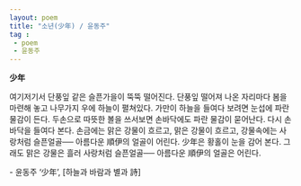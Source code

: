 ```yaml
---
layout: poem
title: "소년(少年) / 윤동주"
tag :
 - poem
 - 윤동주
---
```



**少年**    

여기저기서 단풍잎 같은 슬픈가을이 뚝뚝 떨어진다. 단풍잎 떨어져 나온 자리마다 봄을 마련해 놓고 나무가지 우에 하늘이 펼쳐있다. 가만이 하늘을 들여다 보려면 눈섭에 파란 물감이 든다. 두손으로 따뜻한 볼을 쓰서보면 손바닥에도 파란 물감이 묻어난다. 다시 손바닥을 들여다 본다. 손금에는 맑은 강물이 흐르고, 맑은 강물이 흐르고, 강물속에는 사랑처럼 슬픈얼골── 아름다운 順伊의 얼골이 어린다. 少年은 황홀이 눈을 감어 본다. 그래도 맑은 강물은 흘러 사랑처럼 슬픈얼골── 아름다운 順伊의 얼골은 어린다.


\- 윤동주 ‘少年’, [하늘과 바람과 별과 詩]
